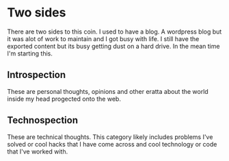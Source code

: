# Two sides
There are two sides to this coin. I used to have a blog. A wordpress blog but it was alot of work to maintain and I got busy with life. I still have the exported content but its busy getting dust on a hard drive. In the mean time I'm starting this.

## Introspection
These are personal thoughts, opinions and other eratta about the world inside my head progected onto the web. 

## Technospection
These are technical thoughts. This category likely includes problems I've solved or cool hacks that I have come across and cool technology or code that I've worked with.